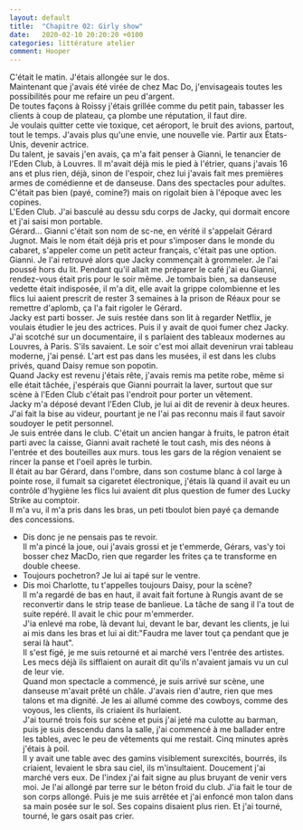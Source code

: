```yaml
---
layout: default
title:  "Chapitre 02: Girly show"
date:   2020-02-10 20:20:20 +0100
categories: littérature atelier
comment: Hooper
---
```

C'était le matin. J'étais allongée sur le dos.  
Maintenant que j'avais été virée de chez Mac Do, j'envisageais toutes les possibilités pour me refaire un peu d'argent.  
De toutes façons à Roissy j'étais grillée comme du petit pain, tabasser les clients à coup de plateau, ça plombe une réputation, il faut dire.  
Je voulais quitter cette vie toxique, cet aéroport, le bruit des avions, partout, tout le temps. J'avais plus qu'une envie, une nouvelle vie. Partir aux États-Unis, devenir actrice.  
Du talent, je savais j'en avais, ça m'a fait penser à Gianni, le tenancier de l'Eden Club, à Louvres. Il m'avait déjà mis le pied à l'étrier, quans j'avais 16 ans et plus rien, déjà, sinon de l'espoir, chez lui j'avais fait mes premières armes de comédienne et de danseuse. Dans des spectacles pour adultes.  
C'était pas bien (payé, comine?) mais on rigolait bien à l'époque avec les copines.  
L'Eden Club. J'ai basculé au dessu sdu corps de Jacky, qui dormait encore et j'ai saisi mon portable.  
Gérard... Gianni c'était son nom de sc-ne, en vérité il s'appelait Gérard Jugnot. Mais le nom était déjà pris et pour s'imposer dans le monde du cabaret, s'appeler come un petit acteur français, c'était pas une option.
Gianni. Je l'ai retrouvé alors que Jacky commençait à grommeler. Je l'ai poussé hors du lit. Pendant qu'il allait me préparer le café j'ai eu Gianni, rendez-vous était pris pour le soir même. Je tombais bien, sa danseuse vedette était indisposée, il m'a dit, elle avait la grippe colombienne et les flics lui aaient prescrit de rester 3 semaines à la prison de Réaux pour se remettre d'aplomb, ça l'a fait rigoler le Gérard.  
Jacky est parti bosser. Je suis restée dans son lit à regarder Netflix, je voulais étudier le jeu des actrices. Puis il y avait de quoi fumer chez Jacky. J'ai scotché sur un documentaire, il s parlaient des tableaux modernes au Louvres, à Paris. S'ils savaient. Le soir c'est moi allait devenirun vrai tableau moderne, j'ai pensé. L'art est pas dans les musées, il est dans les clubs privés, quand Daisy remue son popotin.  
Quand Jacky est revenu j'étais rête, j'avais remis ma petite robe, même si elle était tâchée, j'espérais que Gianni pourrait la laver, surtout que sur scène à l'Eden Club c'était pas l'endroit pour porter un vêtement.  
Jacky m'a déposé devant l'Eden Club, je lui ai dit de revenir à deux heures.  
J'ai fait la bise au videur, pourtant je ne l'ai pas reconnu mais il faut savoir soudoyer le petit personnel.  
Je suis entrée dans le club. C'était un ancien hangar à fruits, le patron était parti avec la caisse, Gianni avait racheté le tout cash, mis des néons à l'entrée et des bouteilles aux murs. tous les gars de la région venaient se rincer la panse et l'oeil après le turbin.  
Il était au bar Gérard, dans l'ombre, dans son costume blanc à col large à pointe rose, il fumait sa cigaretet électronique, j'étais là quand il avait eu un contrôle d'hygiène les flics lui avaient dit plus question de fumer des Lucky Strike au comptoir.  
Il m'a vu, il m'a pris dans les bras, un peti tboulot bien payé ça demande des concessions.  
- Dis donc je ne pensais pas te revoir.  
Il m'a pincé la joue, oui j'avais grossi et je t'emmerde, Gérars, vas'y toi bosser chez MacDo, rien que regarder les frites ça te transforme en double cheese.  
- Toujours pochetron? Je lui ai tapé sur le ventre.  
- Dis moi Charlotte, tu t'appelles toujours Daisy, pour la scène?  
Il m'a regardé de bas en haut, il avait fait fortune à Rungis avant de se reconvertir dans le strip tease de banlieue. La tâche de sang il l'a tout de suite repéré. Il avait le chic pour m'emmerder.  
J'ia enlevé ma robe, là devant lui, devant le bar, devant les clients, je lui ai mis dans les bras et lui ai dit:"Faudra me laver tout ça pendant que je serai là haut".  
Il s'est figé, je me suis retourné et ai marché vers l'entrée des artistes. Les mecs déjà ils sifflaient on aurait dit qu'ils n'avaient jamais vu un cul de leur vie.  
Quand mon spectacle a commencé, je suis arrivé sur scène, une danseuse m'avait prêté un châle. J'avais rien d'autre, rien que mes talons et ma dignité. Je les ai allumé comme des cowboys, comme des voyous, les clients, ils criaient ils hurlaient.  
J'ai tourné trois fois sur scène et puis j'ai jeté ma culotte au barman, puis je suis descendu dans la salle, j'ai commencé à me ballader entre les tables, avec le peu de vêtements qui me restait. Cinq minutes après j'étais à poil.  
Il y avait une table avec des gamins visiblement surexcités, bourrés, ils criaient, levaient le sbra sau ciel, ils m'insultaient. Doucement j'ai marché vers eux. De l'index j'ai fait signe au plus bruyant de venir vers moi. Je l'ai allongé par terre sur le béton froid du club. J'ia fait le tour de son corps allongé. Puis je me suis arrêtée et j'ai enfoncé mon talon dans sa main posée sur le sol. Ses copains disaient plus rien. Et j'ai tourné, tourné, le gars osait pas crier.  
